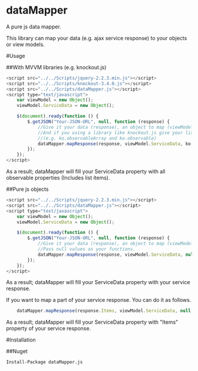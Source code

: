 # dataMapper
A pure js data mapper.

This library can map your data (e.g. ajax service response) to your objects or view models.

#Usage

##With MVVM libraries (e.g. knockout.js)
```javascript
<script src="../../Scripts/jquery-2.2.3.min.js"></script>
<script src="../../Scripts/knockout-3.4.0.js"></script>
<script src="../../Scripts/dataMapper.js"></script>
<script type="text/javascript">
	var viewModel = new Object();
	viewModel.ServiceData = new Object();

	$(document).ready(function () {
		$.getJSON("Your-JSON-URL", null, function (response) {
			//Give it your data (response), an object to map (viewModel.ServiceData)
			//And if you using a library like knockout.js give your list and primitive functions
			//(e.g. ko.observableArray and ko.observable)
			dataMapper.mapResponse(response, viewModel.ServiceData, ko.observableArray, ko.observable);
		});
	});
</script>
```

As a result; dataMapper will fill your ServiceData property with all observable properties (Includes list items).

##Pure js objects
```javascript
<script src="../../Scripts/jquery-2.2.3.min.js"></script>
<script src="../../Scripts/dataMapper.js"></script>
<script type="text/javascript">
	var viewModel = new Object();
	viewModel.ServiceData = new Object();

	$(document).ready(function () {
		$.getJSON("Your-JSON-URL", null, function (response) {
			//Give it your data (response), an object to map (viewModel.ServiceData)
			//Pass null values as your functions.
			dataMapper.mapResponse(response, viewModel.ServiceData, null, null);
		});
	});
</script>
```
As a result; dataMapper will fill your ServiceData property with your service response.

If you want to map a part of your service response. You can do it as follows.

```javascript
	dataMapper.mapResponse(response.Items, viewModel.ServiceData, null, null);
```
As a result; dataMapper will fill your ServiceData property with "Items" property of your service response.

#Installation

##Nuget
```
Install-Package dataMapper.js
```
